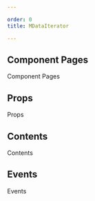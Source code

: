 ```yaml
---

order: 0
title: MDataIterator

---
```

 
## Component Pages
 
Component Pages
 
## Props
 
Props
 
## Contents
 
Contents
 
## Events
 
Events
 
